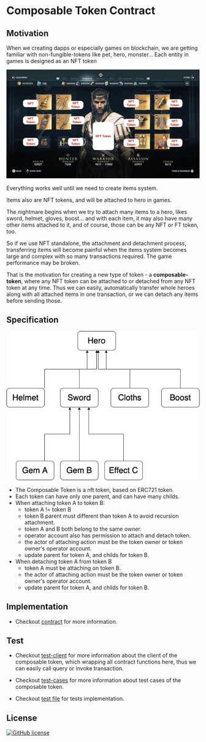 # Composable Token Contract

## Motivation

When we creating dapps or especially games on blockchain, we are getting familiar with non-fungible-tokens like pet, hero, monster... Each entity in games is designed as an NFT token

![hero](https://raw.githubusercontent.com/dotrungkien/clarity-composable-token/master/hero.jpg)

Everything works well until we need to create items system.

Items also are NFT tokens, and will be attached to hero in games.

The nightmare begins when we try to attach many items to a hero, likes sword, helmet, gloves, boost... and with each item, it may also have many other items attached to it, and of course, those can be any NFT or FT token, too.

So if we use NFT standalone, the attachment and detachment process, transferring items will become painful when the items system becomes large and complex with so many transactions required. The game performance may be broken.

That is the motivation for creating a new type of token - a **composable-token**, where any NFT token can be attached to or detached from any NFT token at any time. Thus we can easily, automatically transfer whole heroes along with all attached items in one transaction, or we can detach any items before sending those.

## Specification

![tokens](https://raw.githubusercontent.com/dotrungkien/clarity-composable-token/master/tokens.png)

- The Composable Token is a nft token, based on ERC721 token.
- Each token can have only one parent, and can have many childs.
- When attaching token A to token B:
  - token A != token B
  - token B parent must different than token A to avoid recursion attachment.
  - token A and B both belong to the same owner.
  - operator account also has permission to attach and detach token.
  - the actor of attaching action must be the token owner or token owner's operator account.
  - update parent for token A, and childs for token B.
- When detaching token A from token B
  - token A must be attaching on token B.
  - the actor of attaching action must be the token owner or token owner's operator account.
  - update parent for token A, and childs for token B.

## Implementation

- Checkout [contract](contracts/composable-token.clar) for more information.

## Test

- Checkout [test-client](test/composable-token-client.ts) for more information about the client of the composable token, which wrapping all contract functions here, thus we can easily call query or invoke transaction.

- Checkout [test-cases](test/testcase.md) for more information about test cases of the composable token.

- Checkout [test file](test/composable-token.test.ts) for tests implementation.

## License

[![GitHub license](https://img.shields.io/badge/license-MIT-blue.svg?style=for-the-badge)](https://github.com/dotrungkien/clarity-composable-token/blob/master/LICENSE)
